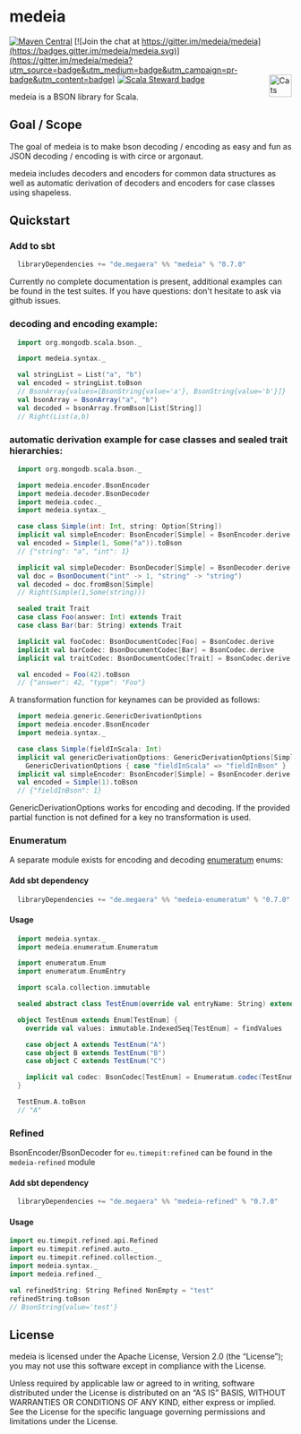 # medeia
[![Maven Central](https://img.shields.io/maven-central/v/de.megaera/medeia_2.13.svg?label=Maven%20Central)](https://search.maven.org/search?q=g:%22de.megaera%22)
[![Join the chat at https://gitter.im/medeia/medeia](https://badges.gitter.im/medeia/medeia.svg)](https://gitter.im/medeia/medeia?utm_source=badge&utm_medium=badge&utm_campaign=pr-badge&utm_content=badge)
[![Scala Steward badge](https://img.shields.io/badge/Scala_Steward-helping-blue.svg?style=flat&logo=data:image/png;base64,iVBORw0KGgoAAAANSUhEUgAAAA4AAAAQCAMAAAARSr4IAAAAVFBMVEUAAACHjojlOy5NWlrKzcYRKjGFjIbp293YycuLa3pYY2LSqql4f3pCUFTgSjNodYRmcXUsPD/NTTbjRS+2jomhgnzNc223cGvZS0HaSD0XLjbaSjElhIr+AAAAAXRSTlMAQObYZgAAAHlJREFUCNdNyosOwyAIhWHAQS1Vt7a77/3fcxxdmv0xwmckutAR1nkm4ggbyEcg/wWmlGLDAA3oL50xi6fk5ffZ3E2E3QfZDCcCN2YtbEWZt+Drc6u6rlqv7Uk0LdKqqr5rk2UCRXOk0vmQKGfc94nOJyQjouF9H/wCc9gECEYfONoAAAAASUVORK5CYII=)](https://scala-steward.org)
<a href="https://typelevel.org/cats/"><img src="https://typelevel.org/cats/img/cats-badge.svg" height="40px" align="right" alt="Cats friendly" /></a>

medeia is a BSON library for Scala.

## Goal / Scope

The goal of medeia is to make bson decoding / encoding as easy and fun as JSON decoding / encoding is with circe or argonaut.

medeia includes decoders and encoders for common data structures as well as automatic derivation of decoders and encoders for case classes using shapeless.

## Quickstart

### Add to sbt

```sbt
  libraryDependencies += "de.megaera" %% "medeia" % "0.7.0"
```

Currently no complete documentation is present, additional examples can be found in the test suites.
If you have questions: don't hesitate to ask via github issues.

### decoding and encoding example:

```scala
  import org.mongodb.scala.bson._

  import medeia.syntax._

  val stringList = List("a", "b")
  val encoded = stringList.toBson
  // BsonArray{values=[BsonString{value='a'}, BsonString{value='b'}]}
  val bsonArray = BsonArray("a", "b")
  val decoded = bsonArray.fromBson[List[String]]
  // Right(List(a,b)
```

### automatic derivation example for case classes and sealed trait hierarchies:

```scala
  import org.mongodb.scala.bson._

  import medeia.encoder.BsonEncoder
  import medeia.decoder.BsonDecoder
  import medeia.codec._
  import medeia.syntax._

  case class Simple(int: Int, string: Option[String])
  implicit val simpleEncoder: BsonEncoder[Simple] = BsonEncoder.derive
  val encoded = Simple(1, Some("a")).toBson
  // {"string": "a", "int": 1}

  implicit val simpleDecoder: BsonDecoder[Simple] = BsonDecoder.derive
  val doc = BsonDocument("int" -> 1, "string" -> "string")
  val decoded = doc.fromBson[Simple]
  // Right(Simple(1,Some(string)))

  sealed trait Trait
  case class Foo(answer: Int) extends Trait
  case class Bar(bar: String) extends Trait

  implicit val fooCodec: BsonDocumentCodec[Foo] = BsonCodec.derive
  implicit val barCodec: BsonDocumentCodec[Bar] = BsonCodec.derive
  implicit val traitCodec: BsonDocumentCodec[Trait] = BsonCodec.derive

  val encoded = Foo(42).toBson
  // {"answer": 42, "type": "Foo"}
```

A transformation function for keynames can be provided as follows:

```scala
  import medeia.generic.GenericDerivationOptions
  import medeia.encoder.BsonEncoder
  import medeia.syntax._

  case class Simple(fieldInScala: Int)
  implicit val genericDerivationOptions: GenericDerivationOptions[Simple] =
    GenericDerivationOptions { case "fieldInScala" => "fieldInBson" }
  implicit val simpleEncoder: BsonEncoder[Simple] = BsonEncoder.derive
  val encoded = Simple(1).toBson
  // {"fieldInBson": 1}
```

GenericDerivationOptions works for encoding and decoding.
If the provided partial function is not defined for a key no transformation is used.

### Enumeratum

A separate module exists for encoding and decoding [enumeratum](https://github.com/lloydmeta/enumeratum) enums:

#### Add sbt dependency

```sbt
  libraryDependencies += "de.megaera" %% "medeia-enumeratum" % "0.7.0"
```

#### Usage

```scala
  import medeia.syntax._
  import medeia.enumeratum.Enumeratum

  import enumeratum.Enum
  import enumeratum.EnumEntry

  import scala.collection.immutable

  sealed abstract class TestEnum(override val entryName: String) extends EnumEntry

  object TestEnum extends Enum[TestEnum] {
    override val values: immutable.IndexedSeq[TestEnum] = findValues

    case object A extends TestEnum("A")
    case object B extends TestEnum("B")
    case object C extends TestEnum("C")

    implicit val codec: BsonCodec[TestEnum] = Enumeratum.codec(TestEnum)
  }

  TestEnum.A.toBson
  // "A"
```

### Refined

BsonEncoder/BsonDecoder for `eu.timepit:refined` can be found in the `medeia-refined` module

#### Add sbt dependency

```sbt
  libraryDependencies += "de.megaera" %% "medeia-refined" % "0.7.0"
```

#### Usage

```scala
import eu.timepit.refined.api.Refined
import eu.timepit.refined.auto._
import eu.timepit.refined.collection._
import medeia.syntax._
import medeia.refined._

val refinedString: String Refined NonEmpty = "test"
refinedString.toBson
// BsonString{value='test'}
```

## License

medeia is licensed under the Apache License, Version 2.0 (the “License”); you may not use this software except in compliance with the License.

Unless required by applicable law or agreed to in writing, software distributed under the License is distributed on an “AS IS” BASIS, WITHOUT WARRANTIES OR CONDITIONS OF ANY KIND, either express or implied.
See the License for the specific language governing permissions and limitations under the License.
